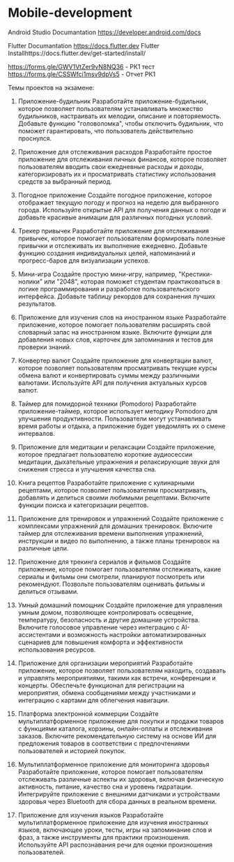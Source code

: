 # Mobile-development

Android Studio Documantation  https://developer.android.com/docs 

Flutter Documantation   https://docs.flutter.dev
Flutter Installhttps://docs.flutter.dev/get-started/install/


https://forms.gle/GWV1VtZer9vN8NQ36 - РК1 тест
https://forms.gle/CSSWfci1msv9dpVs5 - Отчет РК1


Темы проектов на экзамене:

1. Приложение-будильник
Разработайте приложение-будильник, которое позволяет пользователям устанавливать множество будильников, настраивать их мелодии, описание и повторяемость. Добавьте функцию "головоломка", чтобы отключить будильник, что поможет гарантировать, что пользователь действительно проснулся.

2. Приложение для отслеживания расходов
Разработайте простое приложение для отслеживания личных финансов, которое позволяет пользователям вводить свои ежедневные расходы и доходы, категоризировать их и просматривать статистику использования средств за выбранный период.

3. Погодное приложение
Создайте погодное приложение, которое отображает текущую погоду и прогноз на неделю для выбранного города. Используйте открытые API для получения данных о погоде и добавьте красивые анимации для различных погодных условий.

4. Трекер привычек
Разработайте приложение для отслеживания привычек, которое помогает пользователям формировать полезные привычки и отслеживать их выполнение ежедневно. Добавьте функцию создания индивидуальных целей, напоминаний и прогресс-баров для визуализации успехов.

5. Мини-игра
Создайте простую мини-игру, например, "Крестики-нолики" или "2048", которая поможет студентам практиковаться в логике программирования и разработке пользовательского интерфейса. Добавьте таблицу рекордов для сохранения лучших результатов.

6. Приложение для изучения слов на иностранном языке
Разработайте приложение, которое помогает пользователям расширять свой словарный запас на иностранном языке. Включите функции для добавления новых слов, карточек для запоминания и тестов для проверки знаний.

7. Конвертер валют
Создайте приложение для конвертации валют, которое позволяет пользователям просматривать текущие курсы обмена валют и конвертировать суммы между различными валютами. Используйте API для получения актуальных курсов валют.

8. Таймер для помидорной техники (Pomodoro)
Разработайте приложение-таймер, которое использует методику Pomodoro для улучшения продуктивности. Пользователи могут устанавливать время работы и отдыха, а приложение будет уведомлять их о смене интервалов.

9. Приложение для медитации и релаксации
Создайте приложение, которое предлагает пользователю короткие аудиосессии медитации, дыхательные упражнения и релаксирующие звуки для снижения стресса и улучшения качества сна.

10. Книга рецептов
Разработайте приложение с кулинарными рецептами, которое позволяет пользователям просматривать, добавлять и делиться своими любимыми рецептами. Включите функции поиска и категоризации рецептов.

11.  Приложение для тренировок и упражнений
Создайте приложение с комплексами упражнений для домашних тренировок. Включите таймер для отслеживания времени выполнения упражнений, инструкции и видео по выполнению, а также планы тренировок на различные цели.

12. Приложение для трекинга сериалов и фильмов
Создайте приложение, которое помогает пользователям отслеживать, какие сериалы и фильмы они смотрели, планируют посмотреть или рекомендуют. Позвольте пользователям оценивать фильмы и делиться отзывами.

13. Умный домашний помощник
Создайте приложение для управления умным домом, позволяющее контролировать освещение, температуру, безопасность и другие домашние устройства. Включите голосовое управление через интеграцию с AI-ассистентами и возможность настройки автоматизированных сценариев для повышения комфорта и эффективности использования ресурсов.

14. Приложение для организации мероприятий
Разработайте приложение, которое позволяет пользователям находить, создавать и управлять мероприятиями, такими как встречи, конференции и концерты. Обеспечьте функционал для регистрации на мероприятия, обмена сообщениями между участниками и интеграцию с картами для облегчения навигации.

15. Платформа электронной коммерции
Создайте мультиплатформенное приложение для покупки и продажи товаров с функциями каталога, корзины, онлайн-оплаты и отслеживания заказов. Включите рекомендательную систему на основе ИИ для предложения товаров в соответствии с предпочтениями пользователей и историей покупок.

16. Мультиплатформенное приложение для мониторинга здоровья
Разработайте приложение, которое помогает пользователям отслеживать различные аспекты их здоровья, включая физическую активность, питание, качество сна и уровень гидратации. Интегрируйте приложение с внешними датчиками и устройствами здоровья через Bluetooth для сбора данных в реальном времени.

17. Приложение для изучения языков
Разработайте мультиплатформенное приложение для изучения иностранных языков, включающее уроки, тесты, игры на запоминание слов и фраз, а также инструменты для практики произношения. Используйте API распознавания речи для оценки произношения пользователей.
